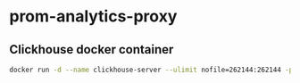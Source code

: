 # prom-analytics-proxy

## Clickhouse docker container

```bash
docker run -d --name clickhouse-server --ulimit nofile=262144:262144 -p 9000:9000 -p 8123:8123 clickhouse/clickhouse-server:latest
```